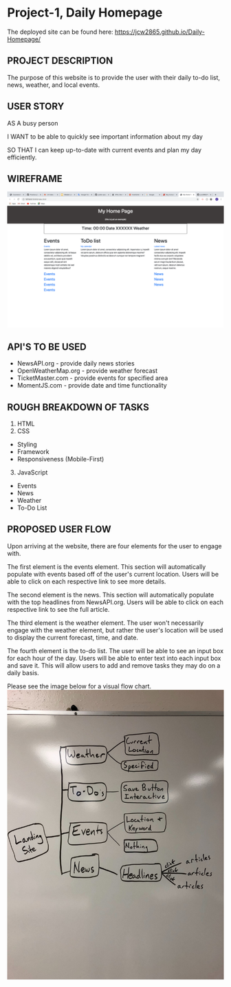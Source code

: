 # Project-1, Daily Homepage 

The deployed site can be found here: https://jcw2865.github.io/Daily-Homepage/

## PROJECT DESCRIPTION

The purpose of this website is to provide the user with their daily to-do list, news, weather, and local events. 

## USER STORY

AS A busy person

I WANT to be able to quickly see important information about my day

SO THAT I can keep up-to-date with current events and plan my day efficiently.

## WIREFRAME

![Wireframe](project1wireframe.png)

## API'S TO BE USED

* NewsAPI.org - provide daily news stories
* OpenWeatherMap.org - provide weather forecast
* TicketMaster.com - provide events for specified area
* MomentJS.com - provide date and time functionality

## ROUGH BREAKDOWN OF TASKS

1. HTML
2. CSS
* Styling
* Framework
* Responsiveness (Mobile-First)
3. JavaScript
* Events
* News
* Weather
* To-Do List

## PROPOSED USER FLOW
Upon arriving at the website, there are four elements for the user to engage with. 

The first element is the events element. This section will automatically populate with events based off of the user's current location. Users will be able to click on each respective link to see more details.

The second element is the news. This section will automatically populate with the top headlines from NewsAPI.org. Users will be able to click on each respective link to see the full article. 

The third element is the weather element. The user won't necessarily engage with the weather element, but rather the user's location will be used to display the current forecast, time, and date. 

The fourth element is the to-do list. The user will be able to see an input box for each hour of the day. Users will be able to enter text into each input box and save it. This will allow users to add and remove tasks they may do on a daily basis.

Please see the image below for a visual flow chart. 
![UserFlow](userflow.png)
